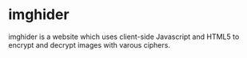 imghider
========

imghider is a website which uses client-side Javascript and HTML5 to encrypt and decrypt images with varous ciphers.
